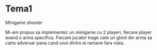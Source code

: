 # Tema1
Minigame shooter

Mi-am propus sa implementez un minigame cu 2 playeri, fiecare player avand o arma specifica.
Fiecare jucator trage cate un glont din arma sa catre adversar pana cand unul dintre ei ramane fara viata.
